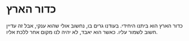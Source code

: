 # כדור הארץ

כדור הארץ הוא ביתנו היחידי. בעודנו גרים בו, נחשוב אולי שהוא ענקי, אבל זה עדיין
חשוב לשמור עליו. כאשר הוא יאבד, לא יהיה לנו מקום אחר ללכת אליו.
